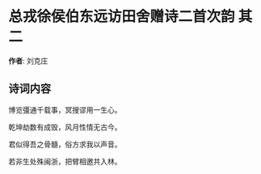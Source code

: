 # 总戎徐侯伯东远访田舍赠诗二首次韵  其二

**作者**: 刘克庄

## 诗词内容

博览彊通千载事，冥搜谬用一生心。

乾坤劫数有成毁，风月性情无古今。

君似得吾之骨髓，俗方求我以声音。

若非生处殊闽浙，把臂相邀共入林。

